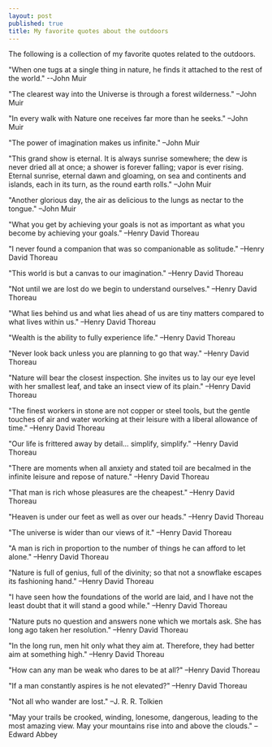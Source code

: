 ```yaml
---
layout: post
published: true
title: My favorite quotes about the outdoors
---
```

The following is a collection of my favorite quotes related to the outdoors.

"When one tugs at a single thing in nature, he finds it attached to the rest of the world." --John Muir

"The clearest way into the Universe is through a forest wilderness." –John Muir

"In every walk with Nature one receives far more than he seeks."  –John Muir

"The power of imagination makes us infinite."  –John Muir

"This grand show is eternal. It is always sunrise somewhere; the dew is never dried all at once; a shower is forever falling; vapor is ever rising. Eternal sunrise, eternal dawn and gloaming, on sea and continents and islands, each in its turn, as the round earth rolls." –John Muir

"Another glorious day, the air as delicious to the lungs as nectar to the tongue."  –John Muir

"What you get by achieving your goals is not as important as what you become by achieving your goals." –Henry David Thoreau

"I never found a companion that was so companionable as solitude." –Henry David Thoreau

"This world is but a canvas to our imagination." –Henry David Thoreau

"Not until we are lost do we begin to understand ourselves." –Henry David Thoreau

"What lies behind us and what lies ahead of us are tiny matters compared to what lives within us." –Henry David Thoreau

"Wealth is the ability to fully experience life." –Henry David Thoreau

"Never look back unless you are planning to go that way." –Henry David Thoreau

"Nature will bear the closest inspection. She invites us to lay our eye level with her smallest leaf, and take an insect view of its plain." –Henry David Thoreau

"The finest workers in stone are not copper or steel tools, but the gentle touches of air and water working at their leisure with a liberal allowance of time." –Henry David Thoreau

"Our life is frittered away by detail… simplify, simplify." –Henry David Thoreau

"There are moments when all anxiety and stated toil are becalmed in the infinite leisure and repose of nature." –Henry David Thoreau

"That man is rich whose pleasures are the cheapest." –Henry David Thoreau

"Heaven is under our feet as well as over our heads." –Henry David Thoreau

"The universe is wider than our views of it." –Henry David Thoreau

"A man is rich in proportion to the number of things he can afford to let alone." –Henry David Thoreau

"Nature is full of genius, full of the divinity; so that not a snowflake escapes its fashioning hand." –Henry David Thoreau

"I have seen how the foundations of the world are laid, and I have not the least doubt that it will stand a good while." –Henry David Thoreau

"Nature puts no question and answers none which we mortals ask. She has long ago taken her resolution." –Henry David Thoreau

"In the long run, men hit only what they aim at. Therefore, they had better aim at something high." –Henry David Thoreau

"How can any man be weak who dares to be at all?" –Henry David Thoreau

"If a man constantly aspires is he not elevated?" –Henry David Thoreau

"Not all who wander are lost." –J. R. R. Tolkien

"May your trails be crooked, winding, lonesome, dangerous, leading to the most amazing view. May your mountains rise into and above the clouds." –Edward Abbey
